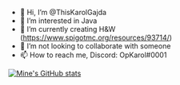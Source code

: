 - 👋 Hi, I’m @ThisKarolGajda
- 👀 I’m interested in Java
- 🌱 I’m currently creating H&W (https://www.spigotmc.org/resources/93714/)
- 💞️ I’m not looking to collaborate with someone
- 📫 How to reach me, Discord: OpKarol#0001


[![Mine's GitHub stats](https://github-readme-stats.vercel.app/api?username=ThisKarolGajda)](https://github.com/anuraghazra/github-readme-stats)


